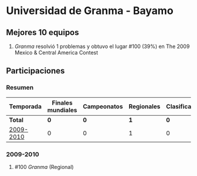 ---
---

# Universidad de Granma - Bayamo

## Mejores 10 equipos

1. _Granma_ resolvió 1 problemas y obtuvo el lugar #100 (39%) en The 2009 Mexico & Central America Contest

## Participaciones

### Resumen

| Temporada | Finales mundiales | Campeonatos | Regionales | Clasificatorios | Equipos |
| --- | --- | --- | --- | --- | --- |
| **Total** | **0** | **0** | **1** | **0** | **1** |
| [2009-2010](#2009-2010) | 0 | 0 | 1 | 0 | 1 |

### 2009-2010

1. #100 _Granma_ (Regional)



